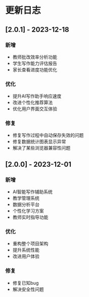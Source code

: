 # 更新日志

## [2.0.1] - 2023-12-18

### 新增
- 教师批改效率分析功能
- 学生写作能力评估报告
- 家长查看进度功能优化

### 优化
- 提升AI写作助手响应速度
- 改进个性化推荐算法
- 优化用户界面交互体验

### 修复
- 修复写作过程中自动保存失效的问题
- 修复数据统计图表显示异常
- 解决了某些浏览器兼容性问题

## [2.0.0] - 2023-12-01

### 新增
- AI智能写作辅助系统
- 教学管理系统
- 数据分析平台
- 个性化学习方案
- 教师实时指导功能

### 优化
- 重构整个项目架构
- 提升系统性能
- 改进用户体验

### 修复
- 修复已知bug
- 解决安全性问题